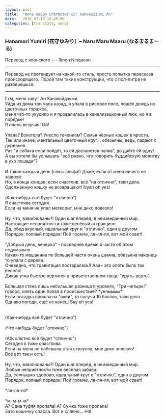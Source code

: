 ```yaml
---
layout: post
title:  "Anne Happy Character CD: Hanakoizumi An"
date:   2016-07-18 10:45:50
categories: [translate, song]
---
```

<div class="modal fade" id="myModal" tabindex="-1" role="dialog" aria-labelledby="myModalLabel" aria-hidden="true">
      <div class="modal-dialog">
        <div class="modal-content">
		<center>
          <div class="modal-body">               
          </div>
		</center>
        </div><!-- /.modal-content -->
      </div><!-- /.modal-dialog -->
    </div><!-- /.modal -->

<div class="thumbnails">
</div>

### Hanamori Yumiri (花守ゆみり）&ndash; Naru Maru Maaru (なるまるまーる) 

Перевод с японского --- Rinon Ninqueon<br>
<hr>
Перевод не претендует на какой-то стиль, просто попытка пересказа происходящего. Порой там такие конструкции, что с пол-литра не разберёшься.
<hr>
Гхм, меня зовут Ан Ханакойдзуми.<br>
Уйдя из дома три часа назад, я упала в рисовое поле, пошёл дождь из цветочных горшков,<br>
меня что-то укусило и я провалилась в канализационный люк, но я в порядке!<br>
Я очень везучая! Ой!<br>
<br>
Упала? Взлетела? Унесло течением? Семья чёрных кошек в ярости.<br>
Так или иначе, ментальный цветочный круг... обезьяны, ведь, падают с деревьев.<br>
Раз "и собака если пойдёт, то ей достанется палка", до дайте ей одну!<br>
А вы хотели бы услышать "всё равно, что говорить буддийскую молитву в ухо лошади"?<br>
<br>
И такое каждый день (плюс альфа!) Даже, если от меня ничего не зависит.<br>
Но, в конце концов, если счастлив, всё "на отлично", таки дела.<br>
Одолженную кошку не возвращают! Nyan oh yes!<br>
<br>
(Как-нибудь всё будет "отлично")<br>
Я счастлива сегодня.<br>
Если на меня не упал метеорит, мне дико повезло!<br>
<br>
Ну, что, взволнованы?! Один шаг вперёд, в неизведанный мир.<br>
Настоящие неприятности тоже весёлый аттракцион.<br>
Да, обед вкусный, идеальный круг и "отлично", один в другом.<br>
Порядок, полный порядок! Пой громче, ля-ля-ля, вот мой совет!<br>
<br>
"Добрый день, вечерка" - последнее время я часто об этом подумываю.<br>
Какая-то мешанина по большей части очень шумна, обезьяна наконец-то упала с дерева.<br>
Очевидно, что гравитация постаралась!! Ааа~ это опять было так весело!<br>
Дикая утка быстро вертится в приветственном танце "круть-верть".<br>
<br>
Большая стена лишь небольшая разница в уровнях, "Три-четыре!" говоря, опять один попал в происшествие? *унлыыыы*<br>
Если посадка прошла на "окей", то получи 10 баллов, таки дела.<br>
Однако погоди, ещё не конец! Say oh yes!<br>
<br><br>
(Как-нибудь всё будет "отлично")<br>
<br>
(Что-нибудь будет "отлично")<br>
<br>
(Абсолютно всё будет "отлично")<br>
Сегодня я тоже счастлива.<br>
Если на меня не набежала стая страусов, мне дико повезло!<br>
Всё вот так и есть!<br>
<br>
Ну, что, взволнованы?! Один шаг вперёд, в неизведанный мир.<br>
Любые неприятности тоже весёлая забава.<br>
Да, солнышко здорово, идеальный круг и "отлично", один в другом.<br>
Порядок, полный порядок! Пой громче, ля-ля-ля, вот мой совет!<br>
<br>
*ля-ля-ля*<br>
<br>
*м-м-м-м*<br>
А? Одна туфля пропала! А? Сумка тоже пропала!<br>
Зато кошечку спасла. Вот и славно... Ня!<br>
<br><br><br><br><br>